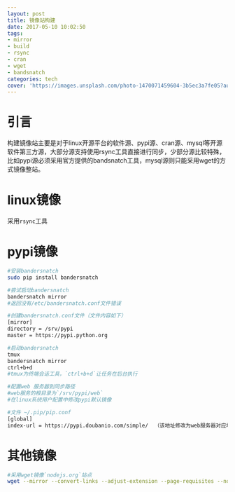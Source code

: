 ```yaml
---
layout: post
title: 镜像站构建
date: 2017-05-10 10:02:50
tags:
- mirror
- build
- rsync
- cran
- wget
- bandsnatch
categories: tech
cover: 'https://images.unsplash.com/photo-1470071459604-3b5ec3a7fe05?auto=format&fit=crop&w=1680&q=80'
---
```

# 引言
构建镜像站主要是对于linux开源平台的软件源、pypi源、cran源、mysql等开源软件第三方源，大部分源支持使用rsync工具直接进行同步，少部分源比较特殊，比如pypi源必须采用官方提供的bandsnatch工具，mysql源则只能采用wget的方式镜像整站。

# linux镜像

采用`rsync`工具


# pypi镜像

```bash
#安装bandersnatch
sudo pip install bandersnatch

#尝试启动bandersnatch
bandersnatch mirror  
#返回没有/etc/bandersnatch.conf文件错误

#创建bandersnatch.conf文件（文件内容如下）
[mirror]
directory = /srv/pypi
master = https://pypi.python.org

#启动bandersnatch
tmux
bandersnatch mirror
ctrl+b+d
#tmux为终端会话工具，`ctrl+b+d`让任务在后台执行

#配置web 服务器到同步路径
#web服务的根目录为`/srv/pypi/web`
#在linux系统用户配置中修改pypi默认镜像

#文件 ~/.pip/pip.conf
[global]
index-url = https://pypi.doubanio.com/simple/  （该地址修改为web服务器对应地址）
```

# 其他镜像

```bash
#采用wget镜像`nodejs.org`站点
wget --mirror --convert-links --adjust-extension --page-requisites --no-parent http://nodejs.org/dist  -e robots=off
```
